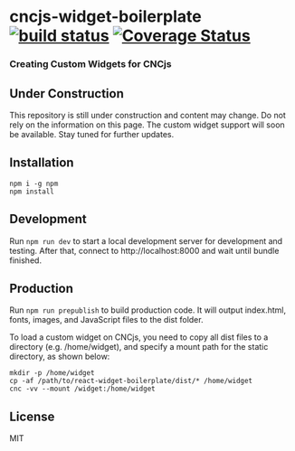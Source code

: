 # cncjs-widget-boilerplate [![build status](https://travis-ci.org/cncjs/cncjs-widget-boilerplate.svg?branch=master)](https://travis-ci.org/cncjs/cncjs-widget-boilerplate) [![Coverage Status](https://coveralls.io/repos/github/cncjs/cncjs-widget-boilerplate/badge.svg?branch=master)](https://coveralls.io/github/cncjs/cncjs-widget-boilerplate?branch=master)

### Creating Custom Widgets for CNCjs

## Under Construction

This repository is still under construction and content may change. Do not rely on the information on this page. The custom widget support will soon be available. Stay tuned for further updates.

## Installation

```
npm i -g npm
npm install
```

## Development

Run `npm run dev` to start a local development server for development and testing. After that, connect to http://localhost:8000 and wait until bundle finished.

## Production

Run `npm run prepublish` to build production code. It will output index.html, fonts, images, and JavaScript files to the dist folder. 

To load a custom widget on CNCjs, you need to copy all dist files to a directory (e.g. /home/widget), and specify a mount path for the static directory, as shown below:

```
mkdir -p /home/widget
cp -af /path/to/react-widget-boilerplate/dist/* /home/widget
cnc -vv --mount /widget:/home/widget
```

## License

MIT
